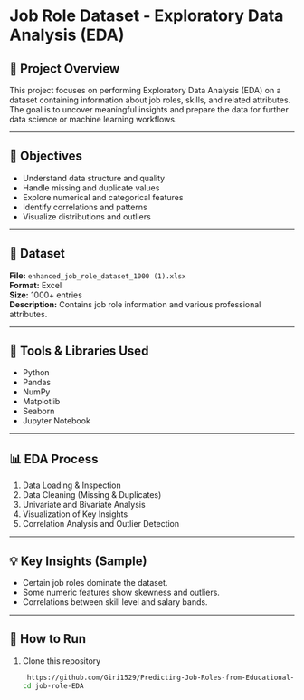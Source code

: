 # Job Role Dataset - Exploratory Data Analysis (EDA)

## 📘 Project Overview
This project focuses on performing Exploratory Data Analysis (EDA) on a dataset containing information about job roles, skills, and related attributes. The goal is to uncover meaningful insights and prepare the data for further data science or machine learning workflows.

---

## 🧠 Objectives
- Understand data structure and quality
- Handle missing and duplicate values
- Explore numerical and categorical features
- Identify correlations and patterns
- Visualize distributions and outliers

---

## 📂 Dataset
**File:** `enhanced_job_role_dataset_1000 (1).xlsx`  
**Format:** Excel  
**Size:** 1000+ entries  
**Description:** Contains job role information and various professional attributes.

---

## 🧰 Tools & Libraries Used
- Python
- Pandas
- NumPy
- Matplotlib
- Seaborn
- Jupyter Notebook

---

## 📊 EDA Process
1. Data Loading & Inspection  
2. Data Cleaning (Missing & Duplicates)  
3. Univariate and Bivariate Analysis  
4. Visualization of Key Insights  
5. Correlation Analysis and Outlier Detection  

---

## 💡 Key Insights (Sample)
- Certain job roles dominate the dataset.
- Some numeric features show skewness and outliers.
- Correlations between skill level and salary bands.

---

## 🚀 How to Run
1. Clone this repository  
   ```bash
    https://github.com/Giri1529/Predicting-Job-Roles-from-Educational-Background.git
   cd job-role-EDA
